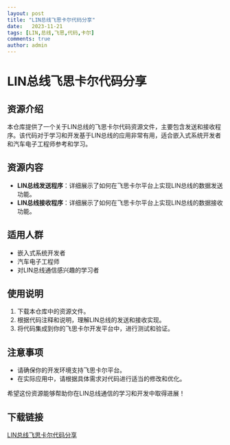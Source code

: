 ```yaml
---
layout: post
title: "LIN总线飞思卡尔代码分享"
date:   2023-11-21
tags: [LIN,总线,飞思,代码,卡尔]
comments: true
author: admin
---
```

# LIN总线飞思卡尔代码分享

## 资源介绍

本仓库提供了一个关于LIN总线的飞思卡尔代码资源文件，主要包含发送和接收程序。该代码对于学习和开发基于LIN总线的应用非常有用，适合嵌入式系统开发者和汽车电子工程师参考和学习。

## 资源内容

- **LIN总线发送程序**：详细展示了如何在飞思卡尔平台上实现LIN总线的数据发送功能。
- **LIN总线接收程序**：详细展示了如何在飞思卡尔平台上实现LIN总线的数据接收功能。

## 适用人群

- 嵌入式系统开发者
- 汽车电子工程师
- 对LIN总线通信感兴趣的学习者

## 使用说明

1. 下载本仓库中的资源文件。
2. 根据代码注释和说明，理解LIN总线的发送和接收实现。
3. 将代码集成到你的飞思卡尔开发平台中，进行测试和验证。

## 注意事项

- 请确保你的开发环境支持飞思卡尔平台。
- 在实际应用中，请根据具体需求对代码进行适当的修改和优化。

希望这份资源能够帮助你在LIN总线通信的学习和开发中取得进展！

## 下载链接

[LIN总线飞思卡尔代码分享](https://pan.quark.cn/s/9177d6da4d38)